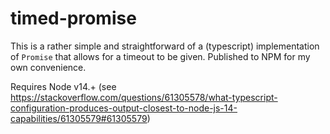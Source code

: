 # timed-promise

This is a rather simple and straightforward of a (typescript) implementation of `Promise` that allows for a timeout to be given. Published to NPM for my own convenience.

Requires Node v14.+ (see https://stackoverflow.com/questions/61305578/what-typescript-configuration-produces-output-closest-to-node-js-14-capabilities/61305579#61305579)